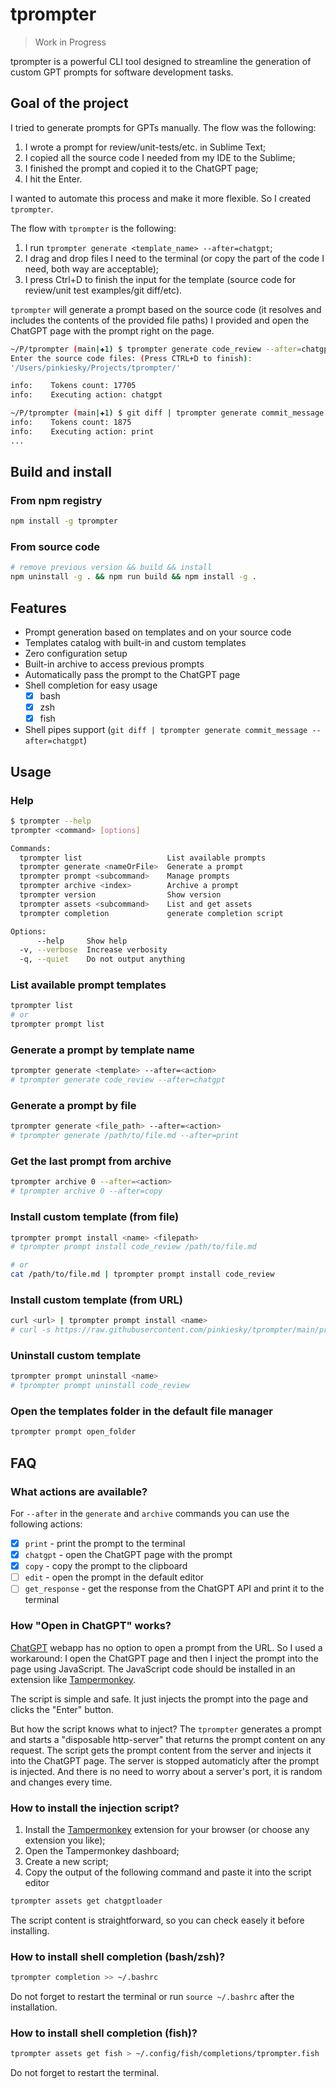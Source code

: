 # tprompter

> Work in Progress

tprompter is a powerful CLI tool designed to streamline the generation of custom GPT prompts for software development tasks.

## Goal of the project

I tried to generate prompts for GPTs manually. The flow was the following:

1. I wrote a prompt for review/unit-tests/etc. in Sublime Text;
2. I copied all the source code I needed from my IDE to the Sublime;
3. I finished the prompt and copied it to the ChatGPT page;
4. I hit the Enter.

I wanted to automate this process and make it more flexible. So I created `tprompter`.

The flow with `tprompter` is the following:

1. I run `tprompter generate <template_name> --after=chatgpt`;
2. I drag and drop files I need to the terminal (or copy the part of the code I need, both way are acceptable);
3. I press Ctrl+D to finish the input for the template (source code for review/unit test examples/git diff/etc).

`tprompter` will generate a prompt based on the source code (it resolves and includes the contents of the provided file paths) I provided and open the ChatGPT page with the prompt right on the page.

```bash
~/P/tprompter (main|✚1) $ tprompter generate code_review --after=chatgpt
Enter the source code files: (Press CTRL+D to finish):
'/Users/pinkiesky/Projects/tprompter/'

info:    Tokens count: 17705
info:    Executing action: chatgpt

~/P/tprompter (main|✚1) $ git diff | tprompter generate commit_message --after=print
info:    Tokens count: 1875
info:    Executing action: print
...
```

## Build and install

### From npm registry

```bash
npm install -g tprompter
```

### From source code

```bash
# remove previous version && build && install
npm uninstall -g . && npm run build && npm install -g .
```

## Features

- Prompt generation based on templates and on your source code
- Templates catalog with built-in and custom templates
- Zero configuration setup
- Built-in archive to access previous prompts
- Automatically pass the prompt to the ChatGPT page
- Shell completion for easy usage
  - [x] bash
  - [x] zsh
  - [x] fish
- Shell pipes support (`git diff | tprompter generate commit_message --after=chatgpt`)

## Usage

### Help

```bash
$ tprompter --help
tprompter <command> [options]

Commands:
  tprompter list                   List available prompts
  tprompter generate <nameOrFile>  Generate a prompt
  tprompter prompt <subcommand>    Manage prompts
  tprompter archive <index>        Archive a prompt
  tprompter version                Show version
  tprompter assets <subcommand>    List and get assets
  tprompter completion             generate completion script

Options:
      --help     Show help                                             [boolean]
  -v, --verbose  Increase verbosity                                    [boolean]
  -q, --quiet    Do not output anything                                [boolean]
```

### List available prompt templates

```bash
tprompter list
# or
tprompter prompt list
```

### Generate a prompt by template name

```bash
tprompter generate <template> --after=<action>
# tprompter generate code_review --after=chatgpt
```

### Generate a prompt by file

```bash
tprompter generate <file_path> --after=<action>
# tprompter generate /path/to/file.md --after=print
```

### Get the last prompt from archive

```bash
tprompter archive 0 --after=<action>
# tprompter archive 0 --after=copy
```

### Install custom template (from file)

```bash
tprompter prompt install <name> <filepath>
# tprompter prompt install code_review /path/to/file.md

# or
cat /path/to/file.md | tprompter prompt install code_review
```

### Install custom template (from URL)

```bash
curl <url> | tprompter prompt install <name>
# curl -s https://raw.githubusercontent.com/pinkiesky/tprompter/main/prompts/code_review.md | tprompter prompt install code_review
```

### Uninstall custom template

```bash
tprompter prompt uninstall <name>
# tprompter prompt uninstall code_review
```

### Open the templates folder in the default file manager

```bash
tprompter prompt open_folder
```

## FAQ

### What actions are available?

For `--after` in the `generate` and `archive` commands you can use the following actions:

- [x] `print` - print the prompt to the terminal
- [x] `chatgpt` - open the ChatGPT page with the prompt
- [x] `copy` - copy the prompt to the clipboard
- [ ] `edit` - open the prompt in the default editor
- [ ] `get_response` - get the response from the ChatGPT API and print it to the terminal

### How "Open in ChatGPT" works?

[ChatGPT](https://chatgpt.com/) webapp has no option to open a prompt from the URL. So I used a workaround: I open the ChatGPT page and then I inject the prompt into the page using JavaScript. The JavaScript code should be installed in an extension like [Tampermonkey](https://www.tampermonkey.net/).

The script is simple and safe. It just injects the prompt into the page and clicks the "Enter" button.

But how the script knows what to inject? The `tprompter` generates a prompt and starts a "disposable http-server" that returns the prompt content on any request. The script gets the prompt content from the server and injects it into the ChatGPT page. The server is stopped automaticly after the prompt is injected. And there is no need to worry about a server's port, it is random and changes every time.

### How to install the injection script?

1. Install the [Tampermonkey](https://www.tampermonkey.net/) extension for your browser (or choose any extension you like);
2. Open the Tampermonkey dashboard;
3. Create a new script;
4. Copy the output of the following command and paste it into the script editor

```bash
tprompter assets get chatgptloader
```

The script content is straightforward, so you can check easely it before installing.

### How to install shell completion (bash/zsh)?

```bash
tprompter completion >> ~/.bashrc
```

Do not forget to restart the terminal or run `source ~/.bashrc` after the installation.

### How to install shell completion (fish)?

```bash
tprompter assets get fish > ~/.config/fish/completions/tprompter.fish
```

Do not forget to restart the terminal.
